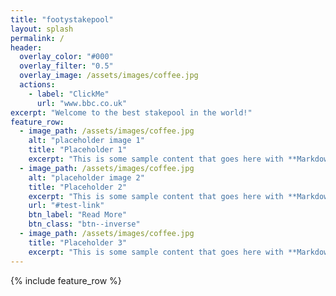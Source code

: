 ```yaml
---
title: "footystakepool"
layout: splash
permalink: /
header:
  overlay_color: "#000"
  overlay_filter: "0.5"
  overlay_image: /assets/images/coffee.jpg
  actions:
    - label: "ClickMe"
      url: "www.bbc.co.uk"
excerpt: "Welcome to the best stakepool in the world!"
feature_row:
  - image_path: /assets/images/coffee.jpg
    alt: "placeholder image 1"
    title: "Placeholder 1"
    excerpt: "This is some sample content that goes here with **Markdown** formatting."
  - image_path: /assets/images/coffee.jpg
    alt: "placeholder image 2"
    title: "Placeholder 2"
    excerpt: "This is some sample content that goes here with **Markdown** formatting."
    url: "#test-link"
    btn_label: "Read More"
    btn_class: "btn--inverse"
  - image_path: /assets/images/coffee.jpg
    title: "Placeholder 3"
    excerpt: "This is some sample content that goes here with **Markdown** formatting."
---
```


{% include feature_row %}

